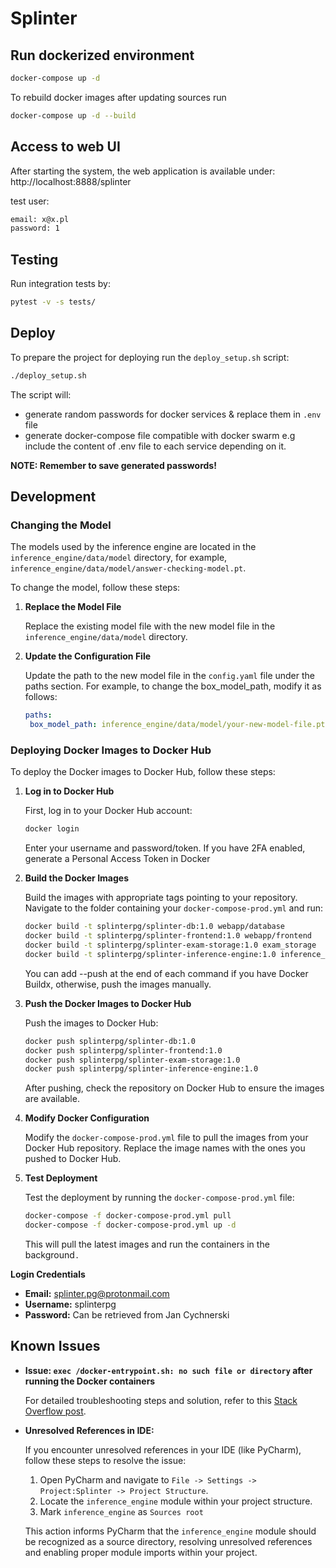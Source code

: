 # Splinter

## Run dockerized environment

```bash
docker-compose up -d
```

To rebuild docker images after updating sources run

```bash
docker-compose up -d --build
```

## Access to web UI

After starting the system, the web application is available under: http://localhost:8888/splinter

test user:

```bash
email: x@x.pl
password: 1
```

## Testing

Run integration tests by:

```bash
pytest -v -s tests/
```

## Deploy

To prepare the project for deploying run the `deploy_setup.sh` script:

```bash
./deploy_setup.sh
```

The script will:

* generate random passwords for docker services & replace them in `.env` file
* generate docker-compose file compatible with docker swarm e.g include the
  content of .env file to each service depending on it.

**NOTE: Remember to save generated passwords!**

## Development

### Changing the Model

The models used by the inference engine are located in the `inference_engine/data/model` directory, for example, `inference_engine/data/model/answer-checking-model.pt`.

To change the model, follow these steps:

1. **Replace the Model File**

    Replace the existing model file with the new model file in the `inference_engine/data/model` directory.

2. **Update the Configuration File**

    Update the path to the new model file in the `config.yaml` file under the paths section. For example, to change the box_model_path, modify it as follows:
    ```yaml
   paths:
     box_model_path: inference_engine/data/model/your-new-model-file.pt
   ```

### Deploying Docker Images to Docker Hub

To deploy the Docker images to Docker Hub, follow these steps:

1. **Log in to Docker Hub**

   First, log in to your Docker Hub account:
   ```sh
   docker login
   ```
    Enter your username and password/token.  If you have 2FA enabled, generate a Personal Access Token in Docker 
2. **Build the Docker Images**

    Build the images with appropriate tags pointing to your repository. Navigate to the folder containing your `docker-compose-prod.yml` and run:
    ```sh
    docker build -t splinterpg/splinter-db:1.0 webapp/database
    docker build -t splinterpg/splinter-frontend:1.0 webapp/frontend
    docker build -t splinterpg/splinter-exam-storage:1.0 exam_storage
    docker build -t splinterpg/splinter-inference-engine:1.0 inference_engine
    ```
   You can add --push at the end of each command if you have Docker Buildx, otherwise, push the images manually.

3. **Push the Docker Images to Docker Hub**

    Push the images to Docker Hub:
    ```sh
    docker push splinterpg/splinter-db:1.0
    docker push splinterpg/splinter-frontend:1.0
    docker push splinterpg/splinter-exam-storage:1.0
    docker push splinterpg/splinter-inference-engine:1.0
    ```
    After pushing, check the repository on Docker Hub to ensure the images are available.
4. **Modify Docker Configuration**

    Modify the `docker-compose-prod.yml` file to pull the images from your Docker Hub repository. Replace the image names with the ones you pushed to Docker Hub.

5. **Test Deployment**

    Test the deployment by running the `docker-compose-prod.yml` file:
    ```sh
    docker-compose -f docker-compose-prod.yml pull
    docker-compose -f docker-compose-prod.yml up -d
    ```
    This will pull the latest images and run the containers in the background`.`

**Login Credentials**
* **Email:** splinter.pg@protonmail.com
* **Username:** splinterpg
* **Password:** Can be retrieved from Jan Cychnerski

## Known Issues

- **Issue: `exec /docker-entrypoint.sh: no such file or directory` after running the Docker containers**

    For detailed troubleshooting steps and solution, refer to this [Stack Overflow post](https://stackoverflow.com/questions/38905135/why-wont-my-docker-entrypoint-sh-execute).

- **Unresolved References in IDE:**
    
    If you encounter unresolved references in your IDE (like PyCharm), follow these steps to resolve the issue:
    1. Open PyCharm and navigate to `File -> Settings -> Project:Splinter -> Project Structure`.
    2. Locate the `inference_engine` module within your project structure.
    3. Mark `inference_engine` as `Sources root`
    
    This action informs PyCharm that the `inference_engine` module should be recognized as a source directory, resolving unresolved references and enabling proper module imports within your project.